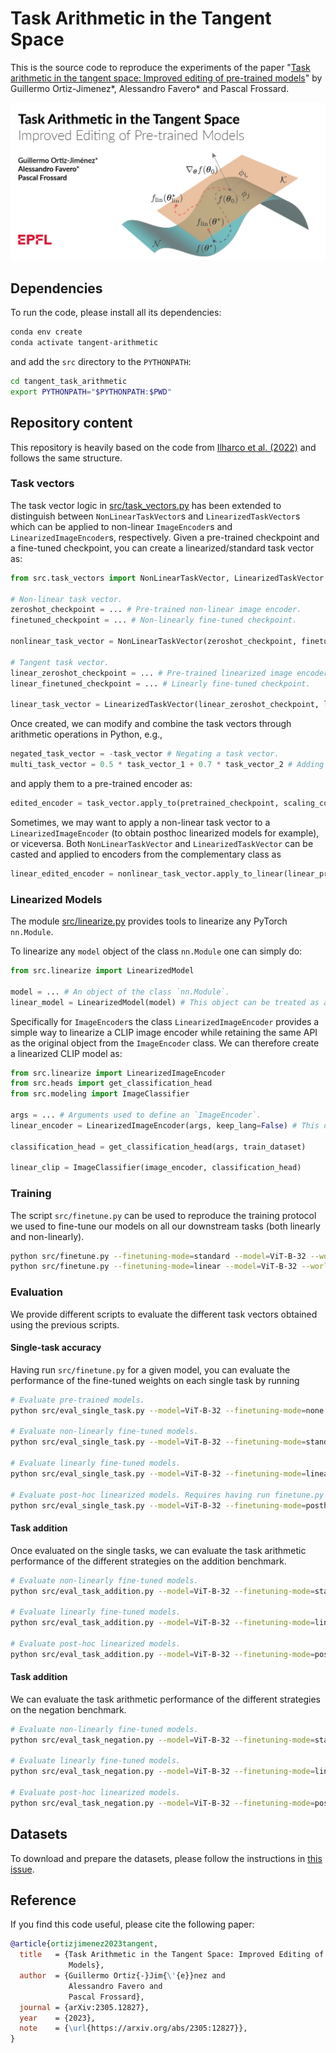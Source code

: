 # Task Arithmetic in the Tangent Space

This is the source code to reproduce the experiments of the paper "[Task arithmetic in the tangent space: Improved editing of pre-trained models](https://arxiv.org/abs/2305.12827)" by Guillermo Ortiz-Jimenez*, Alessandro Favero* and Pascal Frossard.

![](figures/tangent.jpg)

## Dependencies

To run the code, please install all its dependencies:
```sh
conda env create
conda activate tangent-arithmetic
```
and add the `src` directory to the `PYTHONPATH`:
```sh
cd tangent_task_arithmetic
export PYTHONPATH="$PYTHONPATH:$PWD"
```

## Repository content

This repository is heavily based on the code from [Ilharco et al. (2022)](https://github.com/mlfoundations/task_vectors) and follows the same structure.

### Task vectors

The task vector logic in [src/task_vectors.py](src/task_vectors.py) has been extended to distinguish between `NonLinearTaskVector`s and `LinearizedTaskVector`s which can be applied to non-linear `ImageEncoder`s and `LinearizedImageEncoder`s, respectively. Given a pre-trained checkpoint and a fine-tuned checkpoint, you can create a linearized/standard task vector as:

```python
from src.task_vectors import NonLinearTaskVector, LinearizedTaskVector

# Non-linear task vector.
zeroshot_checkpoint = ... # Pre-trained non-linear image encoder.
finetuned_checkpoint = ... # Non-linearly fine-tuned checkpoint.

nonlinear_task_vector = NonLinearTaskVector(zeroshot_checkpoint, finetuned_checkpoint)

# Tangent task vector.
linear_zeroshot_checkpoint = ... # Pre-trained linearized image encoder.
linear_finetuned_checkpoint = ... # Linearly fine-tuned checkpoint.

linear_task_vector = LinearizedTaskVector(linear_zeroshot_checkpoint, linear_finetuned_checkpoint)
```

Once created, we can modify and combine the task vectors through arithmetic operations in Python, e.g.,
```python
negated_task_vector = -task_vector # Negating a task vector.
multi_task_vector = 0.5 * task_vector_1 + 0.7 * task_vector_2 # Adding two vectors.
```
and apply them to a pre-trained encoder as:
```python
edited_encoder = task_vector.apply_to(pretrained_checkpoint, scaling_coef=0.8)
```

Sometimes, we may want to apply a non-linear task vector to a `LinearizedImageEncoder` (to obtain posthoc linearized models for example), or viceversa. Both `NonLinearTaskVector` and `LinearizedTaskVector` can be casted and applied to encoders from the complementary class as
```python
linear_edited_encoder = nonlinear_task_vector.apply_to_linear(linear_pretrained_encoder, scaling_coef=0.8)
```

### Linearized Models

The module [src/linearize.py](src/linearize.py) provides tools to linearize any PyTorch `nn.Module`.

To linearize any `model` object of the class `nn.Module` one can simply do:
```python
from src.linearize import LinearizedModel

model = ... # An object of the class `nn.Module`.
linear_model = LinearizedModel(model) # This object can be treated as any other `nn.Module`.
```
Specifically for `ImageEncoder`s the class `LinearizedImageEncoder` provides a simple way to linearize a CLIP image encoder while retaining the same API as the original object from the `ImageEncoder` class. We can therefore create a linearized CLIP model as:
```python
from src.linearize import LinearizedImageEncoder
from src.heads import get_classification_head
from src.modeling import ImageClassifier

args = ... # Arguments used to define an `ImageEncoder`.
linear_encoder = LinearizedImageEncoder(args, keep_lang=False) # This object can be treated as any other `ImageEncoder`.

classification_head = get_classification_head(args, train_dataset)

linear_clip = ImageClassifier(image_encoder, classification_head)
```
### Training

The script `src/finetune.py` can be used to reproduce the training protocol we used to fine-tune our models on all our downstream tasks (both linearly and non-linearly).
```sh 
python src/finetune.py --finetuning-mode=standard --model=ViT-B-32 --world-size=2 # Finetune non-linearly on 2 GPUs
python src/finetune.py --finetuning-mode=linear --model=ViT-B-32 --world-size=2 # Finetune non-linearly on 2 GPUs
```

### Evaluation

We provide different scripts to evaluate the different task vectors obtained using the previous scripts.

#### Single-task accuracy
Having run `src/finetune.py` for a given model, you can evaluate the performance of the fine-tuned weights on each single task by running
```sh 
# Evaluate pre-trained models.
python src/eval_single_task.py --model=ViT-B-32 --finetuning-mode=none

# Evaluate non-linearly fine-tuned models.
python src/eval_single_task.py --model=ViT-B-32 --finetuning-mode=standard

# Evaluate linearly fine-tuned models.
python src/eval_single_task.py --model=ViT-B-32 --finetuning-mode=linear

# Evaluate post-hoc linearized models. Requires having run finetune.py with --finetuning=mode=standard.
python src/eval_single_task.py --model=ViT-B-32 --finetuning-mode=posthoc
```

#### Task addition
Once evaluated on the single tasks, we can evaluate the task arithmetic performance of the different strategies on the addition benchmark.
```sh 
# Evaluate non-linearly fine-tuned models.
python src/eval_task_addition.py --model=ViT-B-32 --finetuning-mode=standard

# Evaluate linearly fine-tuned models.
python src/eval_task_addition.py --model=ViT-B-32 --finetuning-mode=linear

# Evaluate post-hoc linearized models.
python src/eval_task_addition.py --model=ViT-B-32 --finetuning-mode=posthoc
```

#### Task addition
We can evaluate the task arithmetic performance of the different strategies on the negation benchmark.
```sh 
# Evaluate non-linearly fine-tuned models.
python src/eval_task_negation.py --model=ViT-B-32 --finetuning-mode=standard

# Evaluate linearly fine-tuned models.
python src/eval_task_negation.py --model=ViT-B-32 --finetuning-mode=linear

# Evaluate post-hoc linearized models.
python src/eval_task_negation.py --model=ViT-B-32 --finetuning-mode=posthoc
```

## Datasets
To download and prepare the datasets, please follow the instructions in [this issue](https://github.com/mlfoundations/task_vectors/issues/1).

## Reference
If you find this code useful, please cite the following paper:
```bibtex
@article{ortizjimenez2023tangent,
  title   = {Task Arithmetic in the Tangent Space: Improved Editing of Pre-Trained
             Models},
  author  = {Guillermo Ortiz{-}Jim{\'{e}}nez and
             Alessandro Favero and
             Pascal Frossard},
  journal = {arXiv:2305.12827},
  year    = {2023},
  note    = {\url{https://arxiv.org/abs/2305:12827}},
}
```

